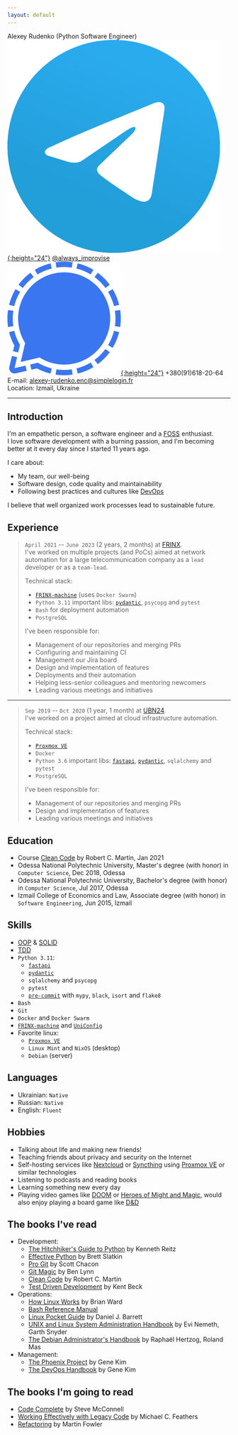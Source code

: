 ```yaml
---
layout: default
---
```


Alexey Rudenko (Python Software Engineer)<br>
[![telegram](assets/telegram-logo.svg){:height="24"}](https://telegram.org/) [@always_improvise](https://t.me/always_improvise)<br>
[![signal](assets/signal-logo.svg){:height="24"}](https://www.signal.org/) +380(91)618-20-64<br>
E-mail: [alexey-rudenko.enc@simplelogin.fr](mailto:alexey-rudenko.enc@simplelogin.fr)<br>
Location: Izmail, Ukraine

---

## Introduction
I'm an empathetic person, a software engineer and a [FOSS](https://en.wikipedia.org/wiki/Free_and_open-source_software) enthusiast.<br>
I love software development with a burning passion, and I'm becoming better at it every day since I started 11 years ago.

I care about:
- My team, our well-being
- Software design, code quality and maintainability
- Following best practices and cultures like [DevOps](https://en.wikipedia.org/wiki/DevOps)

I believe that well organized work processes lead to sustainable future.

## Experience
> `April 2021` -- `June 2023` (2 years, 2 months) at [FRINX](https://frinx.io/).<br>
> I've worked on multiple projects (and PoCs) aimed at network automation for a large telecommunication company as a `lead` developer or as a `team-lead`.<br>
>
> Technical stack:
> - [`FRINX-machine`](https://docs.frinx.io/frinx-machine/getting-started) (uses `Docker Swarm`)
> - `Python 3.11` important libs: [`pydantic`](https://github.com/pydantic/pydantic), `psycopg` and `pytest`
> - `Bash` for deployment automation
> - `PostgreSQL`
>
> I've been responsible for:
> - Management of our repositories and merging PRs
> - Configuring and maintaining CI
> - Management our Jira board
> - Design and implementation of features
> - Deployments and their automation
> - Helping less-senior colleagues and mentoring newcomers
> - Leading various meetings and initiatives

---

> `Sep 2019` -- `Oct 2020` (1 year, 1 month) at [UBN24](https://ubn24.de/).<br>
> I've worked on a project aimed at cloud infrastructure automation.<br>
>
> Technical stack:
> - [`Proxmox VE`](https://www.proxmox.com/en/proxmox-ve)
> - `Docker`
> - `Python 3.6` important libs: [`fastapi`](https://github.com/tiangolo/fastapi), [`pydantic`](https://github.com/pydantic/pydantic), `sqlalchemy` and `pytest`
> - `PostgreSQL`
>
> I've been responsible for:
> - Management of our repositories and merging PRs
> - Design and implementation of features
> - Leading various meetings and initiatives

## Education
- Course [Clean Code](https://cleancoders.com/series/clean-code) by Robert C. Martin, Jan 2021
- Odessa National Polytechnic University, Master's degree (with honor) in `Computer Science`, Dec 2018, Odessa
- Odessa National Polytechnic University, Bachelor's degree (with honor) in `Computer Science`, Jul 2017, Odessa
- Izmail College of Economics and Law, Associate degree (with honor) in `Software Engineering`, Jun 2015, Izmail

## Skills
- [OOP](https://en.wikipedia.org/wiki/Object-oriented_programming) & [SOLID](https://en.wikipedia.org/wiki/SOLID_(object-oriented_design))
- [TDD](https://en.wikipedia.org/wiki/Test-driven_development)
- `Python 3.11`:
  - [`fastapi`](https://github.com/tiangolo/fastapi)
  - [`pydantic`](https://github.com/pydantic/pydantic)
  - `sqlalchemy` and `psycopg`
  - `pytest`
  - [`pre-commit`](https://pre-commit.com/) with `mypy`, `black`, `isort` and `flake8`
- `Bash`
- `Git`
- `Docker` and `Docker Swarm`
- [`FRINX-machine`](https://docs.frinx.io/frinx-machine/getting-started) and [`UniConfig`](https://docs.frinx.io/frinx-uniconfig/getting-started)
- Favorite linux:
  - [`Proxmox VE`](https://www.proxmox.com/en/proxmox-ve)
  - `Linux Mint` and `NixOS` (desktop)
  - `Debian` (server)

## Languages
- Ukrainian: `Native`
- Russian: `Native`
- English: `Fluent`

## Hobbies
- Talking about life and making new friends!
- Teaching friends about privacy and security on the Internet
- Self-hosting services like [Nextcloud](https://nextcloud.com/) or [Syncthing](https://syncthing.net/) using [Proxmox VE](https://www.proxmox.com/en/proxmox-ve) or similar technologies
- Listening to podcasts and reading books
- Learning something new every day
- Playing video games like [DOOM](https://doom.fandom.com/wiki/Doom_(series)) or [Heroes of Might and Magic](https://mightandmagic.fandom.com/wiki/Heroes_of_Might_and_Magic), would also enjoy playing a board game like [D&D](https://dnd.wizards.com/)

## The books I've read
- Development:
  - [The Hitchhiker's Guide to Python](https://www.goodreads.com/book/show/28321007-the-hitchhiker-s-guide-to-python) by Kenneth Reitz
  - [Effective Python](https://www.goodreads.com/book/show/48566725-effective-python) by Brett Slatkin
  - [Pro Git](https://git-scm.com/book/en/v2) by Scott Chacon
  - [Git Magic](http://www-cs-students.stanford.edu/~blynn/gitmagic) by Ben Lynn
  - [Clean Code](https://www.goodreads.com/book/show/3735293-clean-code) by Robert C. Martin
  - [Test Driven Development](https://www.goodreads.com/book/show/387190.Test_Driven_Development) by Kent Beck
- Operations:
  - [How Linux Works](https://www.goodreads.com/book/show/514432.How_Linux_Works) by Brian Ward
  - [Bash Reference Manual](https://www.gnu.org/software/bash/manual/bash.pdf)
  - [Linux Pocket Guide](https://www.goodreads.com/book/show/128172.Linux_Pocket_Guide) by Daniel J. Barrett
  - [UNIX and Linux System Administration Handbook](https://www.goodreads.com/book/show/8772005-unix-and-linux-system-administration-handbook) by Evi Nemeth, Garth Snyder
  - [The Debian Administrator's Handbook](http://debian-handbook.info/download/stable/debian-handbook.pdf) by Raphaël Hertzog, Roland Mas
- Management:
  - [The Phoenix Project](https://www.goodreads.com/book/show/17255186-the-phoenix-project) by Gene Kim
  - [The DevOps Handbook](https://www.goodreads.com/book/show/26083308-the-devops-handbook) by Gene Kim

## The books I'm going to read
- [Code Complete](https://www.goodreads.com/book/show/4845.Code_Complete) by Steve McConnell
- [Working Effectively with Legacy Code](https://www.goodreads.com/book/show/44919.Working_Effectively_with_Legacy_Code) by Michael C. Feathers
- [Refactoring](https://www.goodreads.com/book/show/44936.Refactoring) by Martin Fowler

